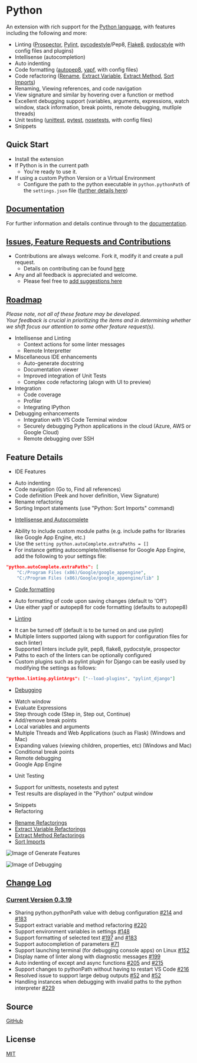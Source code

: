 # Python

An extension with rich support for the [Python language](https://www.python.org/), with features including the following and more:   
* Linting ([Prospector](https://pypi.io/project/prospector/), [Pylint](https://pypi.io/project/pylint/), [pycodestyle](https://pypi.io/project/pycodestyle/)/Pep8, [Flake8](https://pypi.io/project/flake8/), [pydocstyle](https://pypi.io/project/pydocstyle/) with config files and plugins)
* Intellisense (autocompletion)
* Auto indenting
* Code formatting ([autopep8](https://pypi.io/project/autopep8/), [yapf](https://pypi.io/project/yapf/), with config files)
* Code refactoring ([Rename](https://github.com/DonJayamanne/pythonVSCode/wiki/Refactoring:-Rename), [Extract Variable](https://github.com/DonJayamanne/pythonVSCode/wiki/Refactoring:-Extract-Variable), [Extract Method](https://github.com/DonJayamanne/pythonVSCode/wiki/Refactoring:-Extract-Method), [Sort Imports](https://github.com/DonJayamanne/pythonVSCode/wiki/Refactoring:-Sort-Imports))
* Renaming, Viewing references, and code navigation
* View signature and similar by hovering over a function or method
* Excellent debugging support (variables, arguments, expressions, watch window, stack information, break points, remote debugging, mutliple threads)
* Unit testing ([unittest](https://docs.python.org/3/library/unittest.html#module-unittest), [pytest](https://pypi.io/project/pytest/), [nosetests](https://pypi.io/project/nose/), with config files)
* Snippets

## Quick Start
* Install the extension
* If Python is in the current path
  + You're ready to use it.
* If using a custom Python Version or a Virtual Environment
  + Configure the path to the python executable in `python.pythonPath` of the `settings.json` file ([further details here](https://github.com/DonJayamanne/pythonVSCode/wiki/Python-Path-and-Version#python-version-used-for-intellisense-autocomplete-linting-formatting-etc)) 

## [Documentation](https://github.com/DonJayamanne/pythonVSCode/wiki)
For further information and details continue through to the [documentation](https://github.com/DonJayamanne/pythonVSCode/wiki).

## [Issues, Feature Requests and Contributions](https://github.com/DonJayamanne/pythonVSCode/issues)
* Contributions are always welcome. Fork it, modify it and create a pull request.
  + Details on contributing can be found [here](https://github.com/DonJayamanne/pythonVSCode/wiki/Contribution) 
* Any and all feedback is appreciated and welcome.
  + Please feel free to [add suggestions here](https://github.com/DonJayamanne/pythonVSCode/issues/183)

## [Roadmap](https://github.com/DonJayamanne/pythonVSCode/issues/183)
_Please note, not all of these feature may be developed.   
Your feedback is crucial in prioritizing the items and in determining whether we shift focus our attention to some other feature request(s)._    
* Intellisense and Linting
  + Context actions for some linter messages
  + Remote Interpretter
* Miscellaneous IDE enhancements
  + Auto-generate docstring
  + Documentation viewer
  + Improved integration of Unit Tests
  + Complex code refactoring (alogn with UI to preview)
* Integration
  + Code coverage
  + Profiler
  + Integrating IPython
* Debugging enhancements  
  + Integration with VS Code Terminal window
  + Securely debugging Python applications in the cloud (Azure, AWS or Google Cloud)
  + Remote debugging over SSH

## Feature Details
* IDE Features
 + Auto indenting
 + Code navigation (Go to, Find all references)
 + Code definition (Peek and hover definition, View Signature)
 + Rename refactoring
 + Sorting Import statements (use "Python: Sort Imports" command)
* [Intellisense and Autocomplete](https://github.com/DonJayamanne/pythonVSCode/wiki/Autocomplete-Intellisense)
 + Ability to include custom module paths (e.g. include paths for libraries like Google App Engine, etc.)
 + Use the `setting python.autoComplete.extraPaths = []`
 + For instance getting autocomplete/intellisense for Google App Engine, add the following to your settings file:
```json
"python.autoComplete.extraPaths": [
    "C:/Program Files (x86)/Google/google_appengine",
    "C:/Program Files (x86)/Google/google_appengine/lib" ]
```
* [Code formatting](https://github.com/DonJayamanne/pythonVSCode/wiki/Formatting)
 + Auto formatting of code upon saving changes (default to 'Off')
 + Use either yapf or autopep8 for code formatting (defaults to autopep8)
* [Linting](https://github.com/DonJayamanne/pythonVSCode/wiki/Linting)
 + It can be turned off (default is to be turned on and use pylint)
 + Multiple linters supported (along with support for configuration files for each linter)
 + Supported linters include pylit, pep8, flake8, pydocstyle, prospector
 + Paths to each of the linters can be optionally configured
 + Custom plugins such as pylint plugin for Django can be easily used by modifying the settings as follows:
```json
"python.linting.pylintArgs": ["--load-plugins", "pylint_django"]
``` 
* [Debugging](https://github.com/DonJayamanne/pythonVSCode/wiki/Debugging)
 + Watch window
 + Evaluate Expressions
 + Step through code (Step in, Step out, Continue)
 + Add/remove break points
 + Local variables and arguments
 + Multiple Threads and Web Applications (such as Flask) (Windows and Mac)
 + Expanding values (viewing children, properties, etc) (Windows and Mac)
 + Conditional break points
 + Remote debugging
 + Google App Engine
* Unit Testing
 + Support for unittests, nosetests and pytest
 + Test results are displayed in the "Python" output window
* Snippets
* Refactoring
 + [Rename Refactorings](https://github.com/DonJayamanne/pythonVSCode/wiki/Refactoring:-Rename)
 + [Extract Variable Refactorings](https://github.com/DonJayamanne/pythonVSCode/wiki/Refactoring:-Extract-Variable)
 + [Extract Method Refactorings](https://github.com/DonJayamanne/pythonVSCode/wiki/Refactoring:-Extract-Method)
 + [Sort Imports](https://github.com/DonJayamanne/pythonVSCode/wiki/Refactoring:-Sort-Imports)

![Image of Generate Features](https://raw.githubusercontent.com/DonJayamanne/pythonVSCode/master/images/general.gif)

![Image of Debugging](https://raw.githubusercontent.com/DonJayamanne/pythonVSCode/master/images/standardDebugging.gif)

## [Change Log](https://github.com/DonJayamanne/pythonVSCode/releases)

### [Current Version 0.3.19](https://github.com/DonJayamanne/pythonVSCode/releases/tag/0.3.19)
* Sharing python.pythonPath value with debug configuration [#214](https://github.com/DonJayamanne/pythonVSCode/issues/214) and [#183](https://github.com/DonJayamanne/pythonVSCode/issues/183)
* Support extract variable and method refactoring [#220](https://github.com/DonJayamanne/pythonVSCode/issues/220)
* Support environment variables in settings [#148](https://github.com/DonJayamanne/pythonVSCode/issues/148)
* Support formatting of selected text [#197](https://github.com/DonJayamanne/pythonVSCode/issues/197) and [#183](https://github.com/DonJayamanne/pythonVSCode/issues/183)
* Support autocompletion of parameters [#71](https://github.com/DonJayamanne/pythonVSCode/issues/71)
* Support launching terminal (for debugging console apps) on Linux [#152](https://github.com/DonJayamanne/pythonVSCode/issues/152)
* Display name of linter along with diagnostic messages [#199](https://github.com/DonJayamanne/pythonVSCode/issues/199)
* Auto indenting of except and async functions [#205](https://github.com/DonJayamanne/pythonVSCode/issues/205) and [#215](https://github.com/DonJayamanne/pythonVSCode/issues/215)
* Support changes to pythonPath without having to restart VS Code [#216](https://github.com/DonJayamanne/pythonVSCode/issues/216)
* Resolved issue to support large debug outputs [#52](https://github.com/DonJayamanne/pythonVSCode/issues/52) and  [#52](https://github.com/DonJayamanne/pythonVSCode/issues/203)
* Handling instances when debugging with invalid paths to the python interpreter [#229](https://github.com/DonJayamanne/pythonVSCode/issues/229)

## Source

[GitHub](https://github.com/DonJayamanne/pythonVSCode)

                
## License

[MIT](https://raw.githubusercontent.com/DonJayamanne/pythonVSCode/master/LICENSE)
